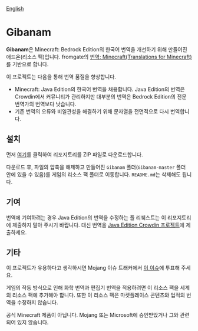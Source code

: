 [English](README.en.md)

# Gibanam


**Gibanam**은 Minecraft: Bedrock Edition의 한국어 번역을 개선하기 위해 만들어진 애드온(리소스 팩)입니다. fromgate의 [번역: Minecraft(Translations for Minecraft)](https://github.com/fromgate/TranslationsForMinecraft)를 기반으로 합니다.

이 프로젝트는 다음을 통해 번역 품질을 향상합니다.

- Minecraft: Java Edition의 한국어 번역을 채용합니다. Java Edition의 번역은 Crowdin에서 커뮤니티가 관리하지만 대부분의 번역은 Bedrock Edition의 전문 번역가의 번역보다 낫습니다.
- 기존 번역의 오류와 비일관성을 해결하기 위해 문자열을 전면적으로 다시 번역합니다.


## 설치
먼저 [여기](https://github.com/Johnmacrocraft/Gibanam/archive/refs/heads/master.zip)를 클릭하여 리포지토리를 ZIP 파일로 다운로드합니다.

다운로드 후, 파일의 압축을 해제하고 만들어진 `Gibanam` 폴더(`Gibanam-master` 폴더 안에 있을 수 있음)를 게임의 리소스 팩 폴더로 이동합니다. `README.md`는 삭제해도 됩니다.


## 기여
번역에 기여하려는 경우 Java Edition의 번역을 수정하는 풀 리퀘스트는 이 리포지토리에 제출하지 말아 주시기 바랍니다. 대신 번역을 [Java Edition Crowdin 프로젝트](https://crowdin.com/project/minecraft)에 제출하세요.


## 기타
이 프로젝트가 유용하다고 생각하시면 Mojang 이슈 트래커에서 [이 이슈](https://bugs.mojang.com/browse/MCPE/issues/MCPE-176901)에 투표해 주세요.

게임의 작동 방식으로 인해 화학 번역과 편집기 번역을 적용하려면 이 리소스 팩을 세계의 리소스 팩에 추가해야 합니다. 또한 이 리소스 팩은 마켓플레이스 콘텐츠와 업적의 번역을 수정하지 않습니다.

공식 Minecraft 제품이 아닙니다. Mojang 또는 Microsoft에 승인받았거나 그와 관련되어 있지 않습니다.
